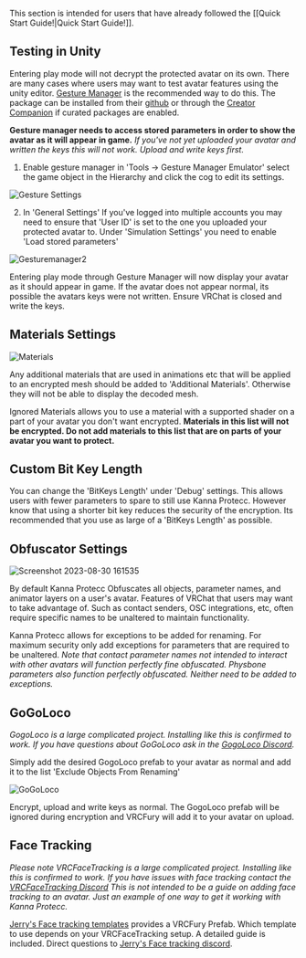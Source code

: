 This section is intended for users that have already followed the [[Quick Start Guide!|Quick Start Guide!]]. 

## Testing in Unity

Entering play mode will not decrypt the protected avatar on its own. There are many cases where users may want to test avatar features using the unity editor. [Gesture Manager](https://github.com/BlackStartx/VRC-Gesture-Manager) is the recommended way to do this. The package can be installed from their [github](https://github.com/BlackStartx/VRC-Gesture-Manager) or through the [Creator Companion](https://vcc.docs.vrchat.com/) if curated packages are enabled. 

<b>Gesture manager needs to access stored parameters in order to show the avatar as it will appear in game.</b>
*If you've not yet uploaded your avatar and written the keys this will not work. Upload and write keys first.*

1. Enable gesture manager in 'Tools -> Gesture Manager Emulator' select the game object in the Hierarchy and click the cog to edit its settings.

![Gesture Settings](https://github.com/BlizzyFox/AntiRip/assets/105831522/c3918b36-b51a-4848-be38-8c4a35d14d30)

2. In 'General Settings' If you've logged into multiple accounts you may need to ensure that 'User ID' is set to the one you uploaded your protected avatar to. Under 'Simulation Settings' you need to enable 'Load stored parameters'

![Gesturemanager2](https://github.com/BlizzyFox/AntiRip/assets/105831522/9ea380d0-6414-4b1e-ba74-cb972bfff8f4)

Entering play mode through Gesture Manager will now display your avatar as it should appear in game. If the avatar does not appear normal, its possible the avatars keys were not written. Ensure VRChat is closed and write the keys.

## Materials Settings
![Materials](https://github.com/BlizzyFox/AntiRip/assets/105831522/1d5dd771-75e4-47c5-bb17-eed3c87dbafc)

Any additional materials that are used in animations etc that will be applied to an encrypted mesh should be added to 'Additional Materials'. Otherwise they will not be able to display the decoded mesh. 

Ignored Materials allows you to use a material with a supported shader on a part of your avatar you don't want encrypted. <b> Materials in this list will not be encrypted. Do not add materials to this list that are on parts of your avatar you want to protect. </b>

## Custom Bit Key Length

You can change the 'BitKeys Length' under 'Debug' settings. This allows users with fewer parameters to spare to still use Kanna Protecc. However know that using a shorter bit key reduces the security of the encryption. Its recommended that you use as large of a 'BitKeys Length' as possible.

## Obfuscator Settings

![Screenshot 2023-08-30 161535](https://github.com/BlizzyFox/AntiRip/assets/105831522/de527606-253d-4a28-aa9d-40865bdf37f0)

By default Kanna Protecc Obfuscates all objects, parameter names, and animator layers on a user's avatar. Features of VRChat that users may want to take advantage of. Such as contact senders, OSC integrations, etc, often require specific names to be unaltered to maintain functionality.

Kanna Protecc allows for exceptions to be added for renaming. For maximum security only add exceptions for parameters that are required to be unaltered. *Note that contact parameter names not intended to interact with other avatars will function perfectly fine obfuscated. Physbone parameters also function perfectly obfuscated. Neither need to be added to exceptions.*

## GoGoLoco

*GogoLoco is a large complicated project. Installing like this is confirmed to work. If you have questions about GoGoLoco ask in the [GogoLoco Discord](https://discord.gg/gogo-loco-911793727633260544).*

Simply add the desired GogoLoco prefab to your avatar as normal and add it to the list 'Exclude Objects From Renaming'

![GoGoLoco](https://github.com/BlizzyFox/AntiRip/assets/105831522/dab03184-9473-48ee-81f8-51edbc82b328)

Encrypt, upload and write keys as normal. The GogoLoco prefab will be ignored during encryption and VRCFury will add it to your avatar on upload. 

## Face Tracking

*Please note VRCFaceTracking is a large complicated project. Installing like this is confirmed to work. If you have issues with face tracking contact the [VRCFaceTracking Discord](https://discord.gg/Fh4FNehzKn) This is not intended to be a guide on adding face tracking to an avatar. Just an example of one way to get it working with Kanna Protecc.*

[Jerry's Face tracking templates](https://github.com/Adjerry91/VRCFaceTracking-Templates) provides a VRCFury Prefab. Which template to use depends on your VRCFaceTracking setup. A detailed guide is included. Direct questions to [Jerry's Face tracking discord](https://discord.gg/yQtTsVSqx8). 
